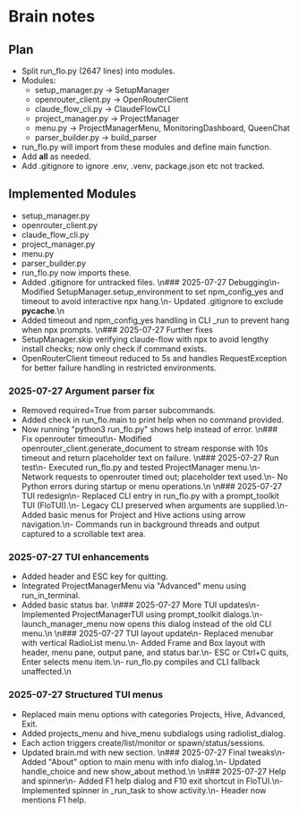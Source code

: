 # Brain notes
## Plan
- Split run_flo.py (2647 lines) into modules.
- Modules:
  - setup_manager.py -> SetupManager
  - openrouter_client.py -> OpenRouterClient
  - claude_flow_cli.py -> ClaudeFlowCLI
  - project_manager.py -> ProjectManager
  - menu.py -> ProjectManagerMenu, MonitoringDashboard, QueenChat
  - parser_builder.py -> build_parser
- run_flo.py will import from these modules and define main function.
- Add __all__ as needed.
- Add .gitignore to ignore .env, .venv, package.json etc not tracked.

## Implemented Modules
- setup_manager.py
- openrouter_client.py
- claude_flow_cli.py
- project_manager.py
- menu.py
- parser_builder.py
- run_flo.py now imports these.
- Added .gitignore for untracked files.
\n### 2025-07-27 Debugging\n- Modified SetupManager.setup_environment to set npm_config_yes and timeout to avoid interactive npx hang.\n- Updated .gitignore to exclude __pycache__.\n
- Added timeout and npm_config_yes handling in CLI _run to prevent hang when npx prompts.
\n### 2025-07-27 Further fixes
- SetupManager.skip verifying claude-flow with npx to avoid lengthy install
  checks; now only check if command exists.
- OpenRouterClient timeout reduced to 5s and handles RequestException for
  better failure handling in restricted environments.

### 2025-07-27 Argument parser fix
- Removed required=True from parser subcommands.
- Added check in run_flo.main to print help when no command provided.
- Now running "python3 run_flo.py" shows help instead of error.
\n### Fix openrouter timeout\n- Modified openrouter_client.generate_document to stream response with 10s timeout and return placeholder text on failure.
\n### 2025-07-27 Run test\n- Executed run_flo.py and tested ProjectManager menu.\n- Network requests to openrouter timed out; placeholder text used.\n- No Python errors during startup or menu operations.\n
\n### 2025-07-27 TUI redesign\n- Replaced CLI entry in run_flo.py with a prompt_toolkit TUI (FloTUI).\n- Legacy CLI preserved when arguments are supplied.\n- Added basic menus for Project and Hive actions using arrow navigation.\n- Commands run in background threads and output captured to a scrollable text area.

### 2025-07-27 TUI enhancements
- Added header and ESC key for quitting.
- Integrated ProjectManagerMenu via "Advanced" menu using run_in_terminal.
- Added basic status bar.
\n### 2025-07-27 More TUI updates\n- Implemented ProjectManagerTUI using prompt_toolkit dialogs.\n- launch_manager_menu now opens this dialog instead of the old CLI menu.\n
\n### 2025-07-27 TUI layout update\n- Replaced menubar with vertical RadioList menu.\n- Added Frame and Box layout with header, menu pane, output pane, and status bar.\n- ESC or Ctrl+C quits, Enter selects menu item.\n- run_flo.py compiles and CLI fallback unaffected.\n
### 2025-07-27 Structured TUI menus
- Replaced main menu options with categories Projects, Hive, Advanced, Exit.
- Added projects_menu and hive_menu subdialogs using radiolist_dialog.
- Each action triggers create/list/monitor or spawn/status/sessions.
- Updated brain.md with new section.
\n### 2025-07-27 Final tweaks\n- Added "About" option to main menu with info dialog.\n- Updated handle_choice and new show_about method.\n
\n### 2025-07-27 Help and spinner\n- Added F1 help dialog and F10 exit shortcut in FloTUI.\n- Implemented spinner in _run_task to show activity.\n- Header now mentions F1 help.
